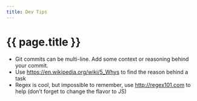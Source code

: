 ```yaml
---
title: Dev Tips
---
```


# {{ page.title }} #

- Git commits can be multi-line. Add some context or reasoning behind your commit.
- Use <https://en.wikipedia.org/wiki/5_Whys> to find the reason behind a task
- Regex is cool, but impossible to remember, use <http://regex101.com> to help (don’t forget to change the flavor to JS)